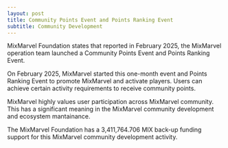 ```yaml
---
layout: post
title: Community Points Event and Points Ranking Event
subtitle: Community Development 
---
```


MixMarvel Foundation states that reported in February 2025, the MixMarvel operation team launched a Community Points Event and Points Ranking Event.

On February 2025, MixMarvel started this one-month event and Points Ranking Event to promote MixMarvel and activate players. Users can achieve certain activity requirements to receive community points. 

MixMarvel highly values user participation across MixMarvel community. This has a significant meaning in the MixMarvel community development and ecosystem mantainance. 

The MixMarvel Foundation has a 3,411,764.706 MIX back-up funding support for this MixMarvel community development activity. 
